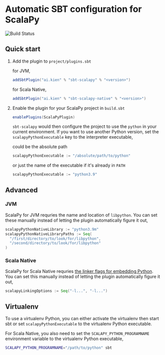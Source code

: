 # Automatic SBT configuration for ScalaPy

![Build Status](https://github.com/kiendang/sbt-scalapy/actions/workflows/ci.yml/badge.svg)
## Quick start

1. Add the plugin to `project/plugins.sbt`

    for JVM,

    ```scala
    addSbtPlugin("ai.kien" % "sbt-scalapy" % "<version>")
    ```

    for Scala Native,

    ```scala
    addSbtPlugin("ai.kien" % "sbt-scalapy-native" % "<version>")
    ```

2. Enable the plugin for your ScalaPy project in `build.sbt`

    ```scala
    enablePlugins(ScalaPyPlugin)
    ```

    `sbt-scalapy` would then configure the project to use the `python` in your current environment. If you want to use another Python version, set the `scalapyPythonExecutable` key to the interpreter executable,

    could be the absolute path

    ```scala
    scalapyPythonExecutable := "/absolute/path/to/python"
    ```

    or just the name of the executable if it's already in `PATH`

    ```scala
    scalapyPythonExecutable := "python3.9"
    ```

## Advanced

### JVM

ScalaPy for JVM requries the name and location of `libpython`. You can set these manually instead of letting the plugin automatically figure it out,

```scala
scalapyPythonNativeLibrary := "python3.9m"
scalapyPythonNativeLibraryPaths := Seq(
  "/first/directory/to/look/for/libpython",
  "/second/directory/to/look/for/libpython"
)
```

### Scala Native

ScalaPy for Scala Native requries [the linker flags for embedding Python](https://docs.python.org/3/extending/embedding.html#compiling-and-linking-under-unix-like-systems). You can set this manually instead of letting the plugin automatically figure it out,

```scala
scalapyLinkingOptions := Seq("-l...", "-l...")
```

## Virtualenv

To use a virtualenv Python, you can either activate the virtualenv then start sbt or set `scalapyPythonExecutable` to the virtualenv Python executable.

For Scala Native, you also need to set the `SCALAPY_PYTHON_PROGRAMNAME` environment variable to the virtualenv Python executable,

```sh
SCALAPY_PYTHON_PROGRAMNAME="/path/to/python" sbt
```
